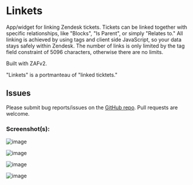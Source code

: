 # Linkets

App/widget for linking Zendesk tickets. Tickets can be linked together with specific relationships,
like "Blocks", "Is Parent", or simply "Relates to." All linking is achieved by using tags and
client side JavaScript, so your data stays safely within Zendesk. The number of links is only
limited by the tag field constraint of 5096 characters, otherwise there are no limits.

Built with ZAFv2.

"Linkets" is a portmanteau of "linked ticktets."

## Issues

Please submit bug reports/issues on the [GitHub repo](https://github.com/aglover-zendesk/linkets/issues). Pull requests are welcome.

### Screenshot(s):
![image](https://user-images.githubusercontent.com/25018339/31585812-a62887c2-b18d-11e7-87eb-76c8e412d0f1.png)

![image](https://user-images.githubusercontent.com/25018339/31588364-48ce68c0-b1b6-11e7-8328-7d4025ff6332.png)

![image](https://user-images.githubusercontent.com/25018339/31588370-678156a6-b1b6-11e7-87ce-1449ef600d09.png)

![image](https://user-images.githubusercontent.com/25018339/31588375-8945a026-b1b6-11e7-9bcf-b757274d7810.png)
